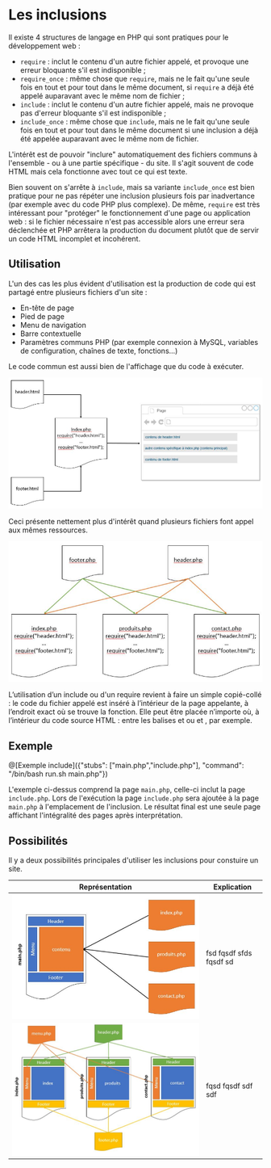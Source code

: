 # Les inclusions

Il existe 4 structures de langage en PHP qui sont pratiques pour le développement web :
- `require` : inclut le contenu d'un autre fichier appelé, et provoque une erreur bloquante s'il est indisponible ;
- `require_once` : même chose que `require`, mais ne le fait qu'une seule fois en tout et pour tout dans le même document, si `require` a déjà été appelé auparavant avec le même nom de fichier ;
- `include` : inclut le contenu d'un autre fichier appelé, mais ne provoque pas d'erreur bloquante s'il est indisponible ;
- `include_once` : même chose que `include`, mais ne le fait qu'une seule fois en tout et pour tout dans le même document si une inclusion a déjà été appelée auparavant avec le même nom de fichier.

L'intérêt est de pouvoir "inclure" automatiquement des fichiers communs à l'ensemble - ou à une partie spécifique - du site. Il s'agit souvent de code HTML mais cela fonctionne avec tout ce qui est texte. 

Bien souvent on s'arrête à `include`, mais sa variante `include_once` est bien pratique pour ne pas répéter une inclusion plusieurs fois par inadvertance (par exemple avec du code PHP plus complexe). De même, `require` est très intéressant pour "protéger" le fonctionnement d'une page ou application web : si le fichier nécessaire n'est pas accessible alors une erreur sera déclenchée et PHP arrêtera la production du document plutôt que de servir un code HTML incomplet et incohérent.

## Utilisation

L'un des cas les plus évident d'utilisation est la production de code qui est partagé entre plusieurs fichiers d'un site : 
- En-tête de page
- Pied de page
- Menu de navigation
- Barre contextuelle
- Paramètres communs PHP (par exemple connexion à MySQL, variables de configuration, chaînes de texte, fonctions...) 

Le code commun est aussi bien de l'affichage que du code à exécuter.

![Exemple include](images/exemple_include.JPG)

Ceci présente nettement plus d'intérêt quand plusieurs fichiers font appel aux mêmes ressources.

![Exemple include](images/exemple_include2.jpg)

L’utilisation d’un include ou d'un require revient à faire un simple copié-collé : le code du fichier appelé est inséré à l’intérieur de la page appelante, à l’endroit exact où se trouve la fonction. Elle peut être placée n’importe où, à l’intérieur du code source HTML : entre les balises <head> et </head> ou <body> et </body>, par exemple.

## Exemple

@[Exemple include]({"stubs": ["main.php","include.php"], "command": "/bin/bash run.sh main.php"})

L'exemple ci-dessus comprend la page `main.php`, celle-ci inclut la page `include.php`. Lors de l'exécution la page `include.php` sera ajoutée à la page `main.php` à l'emplacement de l'inclusion. Le résultat final est une seule page affichant l'intégralité des pages après interprétation.

## Possibilités

Il y a deux possibilités principales d'utiliser les inclusions pour constuire un site.

|Représentation|Explication|
|--------------|-----------|
|![Exemple 1](images/exemple_use1.jpg)|fsd fqsdf sfds fqsdf sd|
|![Exemple 2](images/exemple_use2.jpg)|fqsd fqsdf sdf sdf|